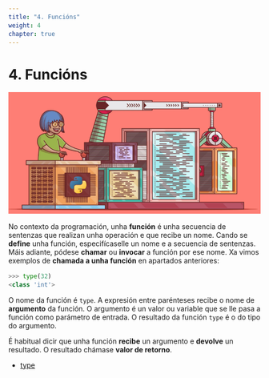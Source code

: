```yaml
---
title: "4. Funcións"
weight: 4
chapter: true
---
```


# 4. Funcións

![captura4_0_1.png](captura4_0_1.png)

No contexto da programación, unha **función** é unha secuencia de sentenzas que realizan unha operación e que recibe un nome. Cando se **define** unha función, especifícaselle un nome e a secuencia de sentenzas. Máis adiante, pódese **chamar** ou **invocar** a función por ese nome. Xa vimos exemplos de **chamada a unha función** en apartados anteriores:

```python
>>> type(32)
<class 'int'>
```

 O nome da función é `type`. A expresión entre parénteses recibe o nome de **argumento** da función. O argumento é un valor ou variable que se lle pasa a función como parámetro de entrada. O resultado da función `type` é o do tipo do argumento.

É habitual dicir que unha función **recibe** un argumento e **devolve** un resultado. O resultado chámase **valor de retorno**.  

- [type](https://docs.python.org/3/library/functions.html?highlight=type%20function#type)

